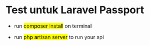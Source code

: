 # Test untuk Laravel Passport

- run <mark>composer install</mark> on terminal


- run <mark>php artisan server</mark> to run your api
